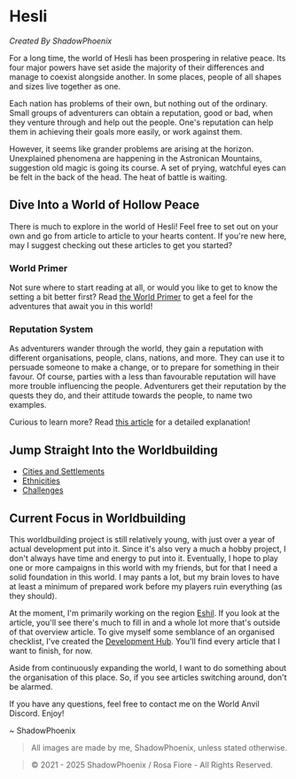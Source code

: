 # Hesli
_Created By ShadowPhoenix_

For a long time, the world of Hesli has been prospering in relative peace. Its four major powers have set aside the majority of their differences and manage to coexist alongside another. In some places, people of all shapes and sizes live together as one.
 
Each nation has problems of their own, but nothing out of the ordinary. Small groups of adventurers can obtain a reputation, good or bad, when they venture through and help out the people. One's reputation can help them in achieving their goals more easily, or work against them.
 
However, it seems like grander problems are arising at the horizon. Unexplained phenomena are happening in the Astronican Mountains, suggestion old magic is going its course. A set of prying, watchful eyes can be felt in the back of the head. The heat of battle is waiting.

## Dive Into a World of Hollow Peace
There is much to explore in the world of Hesli! Feel free to set out on your own and go from article to article to your hearts content.
If you're new here, may I suggest checking out these articles to get you started?

### World Primer
Not sure where to start reading at all, or would you like to get to know the setting a bit better first? Read [the World Primer](./primer.md) to get a feel for the adventures that await you in this world!

### Reputation System
As adventurers wander through the world, they gain a reputation with different organisations, people, clans, nations, and more. They can use it to persuade someone to make a change, or to prepare for something in their favour. Of course, parties with a less than favourable reputation will have more trouble influencing the people. Adventurers get their reputation by the quests they do, and their attitude towards the people, to name two examples.
 
Curious to learn more? Read [this article]() for a detailed explanation!

## Jump Straight Into the Worldbuilding
- [Cities and Settlements]()
- [Ethnicities]()
- [Challenges]()

## Current Focus in Worldbuilding
This worldbuilding project is still relatively young, with just over a year of actual development put into it. Since it's also very a much a hobby project, I don't always have time and energy to put into it. Eventually, I hope to play one or more campaigns in this world with my friends, but for that I need a solid foundation in this world. I may pants a lot, but my brain loves to have at least a minimum of prepared work before my players ruin everything (as they should).
 
At the moment, I'm primarily working on the region [Eshil](./regions/eshil.md). If you look at the article, you'll see there's much to fill in and a whole lot more that's outside of that overview article. To give myself some semblance of an organised checklist, I've created the [Development Hub](). You'll find every article that I want to finish, for now.
 
Aside from continuously expanding the world, I want to do something about the organisation of this place. So, if you see articles switching around, don't be alarmed.
 
If you have any questions, feel free to contact me on the World Anvil Discord. Enjoy!
 
~ ShadowPhoenix

> All images are made by me, ShadowPhoenix, unless stated otherwise.

> © 2021 - 2025 ShadowPhoenix / Rosa Fiore - All Rights Reserved.